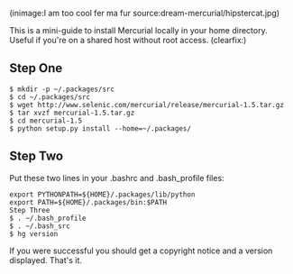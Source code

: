 <!--
Title: Mercurial 1.5 on Dreamhost
Author:
Date: 2010/06/10 03:43:00
Datetime: 2010-06-10
Updated: 2010/06/10 16:58:00
Description: This is a mini-guide to install Mercurial locally in your home directory. Useful if you're on a shared host without root access.
View: post
Disqusid: /mercurial-1-5-on-dreamhost
thumb: dream-mercurial/hipstercat_custom.jpg
ogimage: dream-mercurial/hipstercat.jpg
Keywords: mercurial, dreamhost
Tags: mercurial, webdev, dreamhost, programming
blogpost: true
published: true
-->
(inimage:I am too cool fer ma fur source:dream-mercurial/hipstercat.jpg)

This is a mini-guide to install Mercurial locally in your home directory. Useful if you're on a shared host without root access.
(clearfix:)

## Step One

    $ mkdir -p ~/.packages/src
    $ cd ~/.packages/src
    $ wget http://www.selenic.com/mercurial/release/mercurial-1.5.tar.gz
    $ tar xvzf mercurial-1.5.tar.gz
    $ cd mercurial-1.5
    $ python setup.py install --home=~/.packages/

## Step Two
Put these two lines in your .bashrc and .bash_profile files:

    export PYTHONPATH=${HOME}/.packages/lib/python
    export PATH=${HOME}/.packages/bin:$PATH
    Step Three
    $ . ~/.bash_profile
    $ . ~/.bash_src
    $ hg version

If you were successful you should get a copyright notice and a version displayed. That's it.
